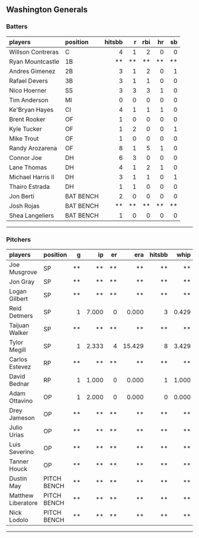 ## Washington Generals

### Batters

 
|players           |position  | hitsbb|  r| rbi| hr| sb| 
|:-----------------|:---------|------:|--:|---:|--:|--:| 
|Willson Contreras |C         |      4|  1|   2|  0|  0| 
|Ryan Mountcastle  |1B        |     **| **|  **| **| **| 
|Andres Gimenez    |2B        |      3|  1|   2|  0|  1| 
|Rafael Devers     |3B        |      3|  1|   1|  0|  0| 
|Nico Hoerner      |SS        |      3|  3|   3|  1|  0| 
|Tim Anderson      |MI        |      0|  0|   0|  0|  0| 
|Ke'Bryan Hayes    |CI        |      4|  1|   1|  1|  0| 
|Brent Rooker      |OF        |      1|  0|   0|  0|  0| 
|Kyle Tucker       |OF        |      1|  2|   0|  0|  1| 
|Mike Trout        |OF        |      1|  0|   0|  0|  0| 
|Randy Arozarena   |OF        |      8|  1|   5|  1|  0| 
|Connor Joe        |DH        |      6|  3|   0|  0|  0| 
|Lane Thomas       |DH        |      4|  1|   2|  1|  0| 
|Michael Harris II |DH        |      3|  1|   1|  0|  1| 
|Thairo Estrada    |DH        |      1|  1|   0|  0|  0| 
|Jon Berti         |BAT BENCH |      2|  0|   0|  0|  0| 
|Josh Rojas        |BAT BENCH |     **| **|  **| **| **| 
|Shea Langeliers   |BAT BENCH |      1|  0|   0|  0|  0| 


* * *

### Pitchers

 
|players            |position    |  g|    ip| er|    era| hitsbb|  whip| so|  w| sv| 
|:------------------|:-----------|--:|-----:|--:|------:|------:|-----:|--:|--:|--:| 
|Joe Musgrove       |SP          | **|    **| **|     **|     **|    **| **| **| **| 
|Jon Gray           |SP          | **|    **| **|     **|     **|    **| **| **| **| 
|Logan Gilbert      |SP          | **|    **| **|     **|     **|    **| **| **| **| 
|Reid Detmers       |SP          |  1| 7.000|  0|  0.000|      3| 0.429|  8|  0|  0| 
|Taijuan Walker     |SP          | **|    **| **|     **|     **|    **| **| **| **| 
|Tylor Megill       |SP          |  1| 2.333|  4| 15.429|      8| 3.429|  2|  0|  0| 
|Carlos Estevez     |RP          | **|    **| **|     **|     **|    **| **| **| **| 
|David Bednar       |RP          |  1| 1.000|  0|  0.000|      1| 1.000|  1|  0|  0| 
|Adam Ottavino      |OP          |  1| 2.000|  0|  0.000|      0| 0.000|  3|  0|  0| 
|Drey Jameson       |OP          | **|    **| **|     **|     **|    **| **| **| **| 
|Julio Urias        |OP          | **|    **| **|     **|     **|    **| **| **| **| 
|Luis Severino      |OP          | **|    **| **|     **|     **|    **| **| **| **| 
|Tanner Houck       |OP          | **|    **| **|     **|     **|    **| **| **| **| 
|Dustin May         |PITCH BENCH | **|    **| **|     **|     **|    **| **| **| **| 
|Matthew Liberatore |PITCH BENCH | **|    **| **|     **|     **|    **| **| **| **| 
|Nick Lodolo        |PITCH BENCH | **|    **| **|     **|     **|    **| **| **| **| 


* * *


